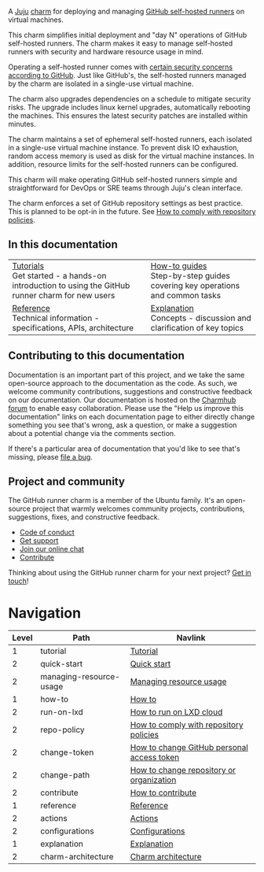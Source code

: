 A [Juju](https://juju.is/) [charm](https://juju.is/docs/olm/charmed-operators) for deploying and managing [GitHub self-hosted runners](https://docs.github.com/en/actions/hosting-your-own-runners/managing-self-hosted-runners/about-self-hosted-runners) on virtual machines.

This charm simplifies initial deployment and "day N" operations of GitHub self-hosted runners. The charm makes it easy to manage self-hosted runners with security and hardware resource usage in mind.

Operating a self-hosted runner comes with [certain security concerns according to GitHub](https://docs.github.com/en/actions/hosting-your-own-runners/managing-self-hosted-runners/about-self-hosted-runners#self-hosted-runner-security).
Just like GitHub's, the self-hosted runners managed by the charm are isolated in a single-use virtual machine.

The charm also upgrades dependencies on a schedule to mitigate security risks. The upgrade includes linux kernel upgrades, automatically rebooting the machines. This ensures the latest security patches are installed within minutes.

The charm maintains a set of ephemeral self-hosted runners, each isolated in a single-use virtual machine instance. To prevent disk IO exhaustion, random access memory is used as disk for the virtual machine instances. In addition, resource limits for the self-hosted runners can be configured.

This charm will make operating GitHub self-hosted runners simple and straightforward for DevOps or SRE teams through Juju's clean interface.

The charm enforces a set of GitHub repository settings as best practice. This is planned to be opt-in in the future. See [How to comply with repository policies](https://charmhub.io/github-runner/docs/repo-policy).

## In this documentation

| | |
|--|--|
|  [Tutorials](https://charmhub.io/github-runner/docs/quick-start)</br>  Get started - a hands-on introduction to using the GitHub runner charm for new users </br> | [How-to guides](https://charmhub.io/github-runner/docs/run-on-lxd) </br> Step-by-step guides covering key operations and common tasks |
| [Reference](https://charmhub.io/github-runner/docs/actions) </br> Technical information - specifications, APIs, architecture | [Explanation](https://charmhub.io/github-runner/docs/charm-architecture) </br> Concepts - discussion and clarification of key topics  |

## Contributing to this documentation

Documentation is an important part of this project, and we take the same open-source approach to the documentation as the code. As such, we welcome community contributions, suggestions and constructive feedback on our documentation. Our documentation is hosted on the [Charmhub forum](https://discourse.charmhub.io/t/github-runner-documentation-overview/7817) to enable easy collaboration. Please use the "Help us improve this documentation" links on each documentation page to either directly change something you see that's wrong, ask a question, or make a suggestion about a potential change via the comments section.

If there's a particular area of documentation that you'd like to see that's missing, please [file a bug](https://github.com/canonical/github-runner-operator/issues).

## Project and community

The GitHub runner charm is a member of the Ubuntu family. It's an open-source project that warmly welcomes community projects, contributions, suggestions, fixes, and constructive feedback.

- [Code of conduct](https://ubuntu.com/community/code-of-conduct)
- [Get support](https://discourse.charmhub.io/)
- [Join our online chat](https://chat.charmhub.io/charmhub/channels/charm-dev)
- [Contribute](Contribute)

Thinking about using the GitHub runner charm for your next project? [Get in touch](https://chat.charmhub.io/charmhub/channels/charm-dev)!

# Navigation

| Level | Path | Navlink |
| -- | -- | -- |
| 1 | tutorial | [Tutorial]() |
| 2 | quick-start | [Quick start](https://discourse.charmhub.io/t/github-runner-docs-quick-start/12441) |
| 2 | managing-resource-usage | [Managing resource usage](https://discourse.charmhub.io/t/github-runner-docs-managing-resource-usage/12450) |
| 1 | how-to | [How to]() |
| 2 | run-on-lxd | [How to run on LXD cloud](https://discourse.charmhub.io/t/github-runner-docs-how-to-run-on-lxd-cloud/12631) |
| 2 | repo-policy | [How to comply with repository policies](https://discourse.charmhub.io/t/github-runner-docs-how-to-comply-with-repository-policies/12440) |
| 2 | change-token | [How to change GitHub personal access token](https://discourse.charmhub.io/t/github-runner-docs-how-to-change-github-personal-access-token/12451) |
| 2 | change-path | [How to change repository or organization](https://discourse.charmhub.io/t/github-runner-docs-how-to-change-repository-or-organization/12442) |
| 2 | contribute | [How to contribute](https://discourse.charmhub.io/t/github-runner-docs-how-to-contribute/7815) |
| 1 | reference | [Reference]() |
| 2 | actions | [Actions](https://discourse.charmhub.io/t/github-runner-docs-actions/12443) |
| 2 | configurations | [Configurations](https://discourse.charmhub.io/t/github-runner-docs-configurations/12444) |
| 1 | explanation | [Explanation]() |
| 2 | charm-architecture | [Charm architecture](https://discourse.charmhub.io/t/github-runner-docs-charm-architecture/12446) |
